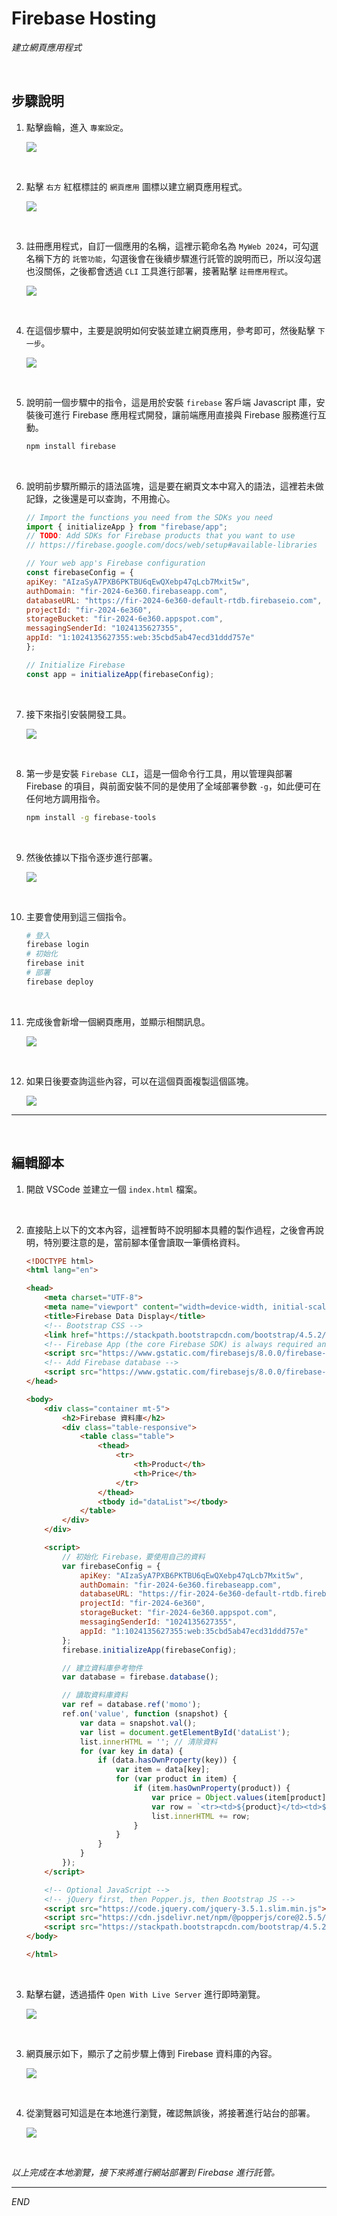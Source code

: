 # Firebase Hosting

_建立網頁應用程式_

<br>

## 步驟說明

1. 點擊齒輪，進入 `專案設定`。

    ![](images/img_39.png)

<br>

2. 點擊 `右方` 紅框標註的 `網頁應用` 圖標以建立網頁應用程式。

    ![](images/img_40.png)

<br>

3. 註冊應用程式，自訂一個應用的名稱，這裡示範命名為 `MyWeb 2024`，可勾選名稱下方的 `託管功能`，勾選後會在後續步驟進行託管的說明而已，所以沒勾選也沒關係，之後都會透過 `CLI` 工具進行部署，接著點擊 `註冊應用程式`。

    ![](images/img_41.png)

<br>

4. 在這個步驟中，主要是說明如何安裝並建立網頁應用，參考即可，然後點擊 `下一步`。

    ![](images/img_42.png)

<br>

5. 說明前一個步驟中的指令，這是用於安裝 `firebase` 客戶端 Javascript 庫，安裝後可進行 Firebase 應用程式開發，讓前端應用直接與 Firebase 服務進行互動。

    ```bash
    npm install firebase
    ```

<br>

6. 說明前步驟所顯示的語法區塊，這是要在網頁文本中寫入的語法，這裡若未做記錄，之後還是可以查詢，不用擔心。

    ```javascript
    // Import the functions you need from the SDKs you need
    import { initializeApp } from "firebase/app";
    // TODO: Add SDKs for Firebase products that you want to use
    // https://firebase.google.com/docs/web/setup#available-libraries

    // Your web app's Firebase configuration
    const firebaseConfig = {
    apiKey: "AIzaSyA7PXB6PKTBU6qEwQXebp47qLcb7Mxit5w",
    authDomain: "fir-2024-6e360.firebaseapp.com",
    databaseURL: "https://fir-2024-6e360-default-rtdb.firebaseio.com",
    projectId: "fir-2024-6e360",
    storageBucket: "fir-2024-6e360.appspot.com",
    messagingSenderId: "1024135627355",
    appId: "1:1024135627355:web:35cbd5ab47ecd31ddd757e"
    };

    // Initialize Firebase
    const app = initializeApp(firebaseConfig);
    ```

<br>

7. 接下來指引安裝開發工具。

    ![](images/img_43.png)

<br>

8. 第一步是安裝 `Firebase CLI`，這是一個命令行工具，用以管理與部署 Firebase 的項目，與前面安裝不同的是使用了全域部署參數 `-g`，如此便可在任何地方調用指令。

    ```bash
    npm install -g firebase-tools
    ```

<br>

9. 然後依據以下指令逐步進行部署。

    ![](images/img_44.png)

<br>

10. 主要會使用到這三個指令。

    ```bash
    # 登入
    firebase login
    # 初始化
    firebase init
    # 部署
    firebase deploy
    ```

<br>

11. 完成後會新增一個網頁應用，並顯示相關訊息。

    ![](images/img_45.png)

<br>

12. 如果日後要查詢這些內容，可以在這個頁面複製這個區塊。

    ![](images/img_46.png)

___

<br>

## 編輯腳本

1. 開啟 VSCode 並建立一個 `index.html` 檔案。

<br>

2. 直接貼上以下的文本內容，這裡暫時不說明腳本具體的製作過程，之後會再說明，特別要注意的是，當前腳本僅會讀取一筆價格資料。
   
    ```html
    <!DOCTYPE html>
    <html lang="en">

    <head>
        <meta charset="UTF-8">
        <meta name="viewport" content="width=device-width, initial-scale=1.0">
        <title>Firebase Data Display</title>
        <!-- Bootstrap CSS -->
        <link href="https://stackpath.bootstrapcdn.com/bootstrap/4.5.2/css/bootstrap.min.css" rel="stylesheet">
        <!-- Firebase App (the core Firebase SDK) is always required and must be listed first -->
        <script src="https://www.gstatic.com/firebasejs/8.0.0/firebase-app.js"></script>
        <!-- Add Firebase database -->
        <script src="https://www.gstatic.com/firebasejs/8.0.0/firebase-database.js"></script>
    </head>

    <body>
        <div class="container mt-5">
            <h2>Firebase 資料庫</h2>
            <div class="table-responsive">
                <table class="table">
                    <thead>
                        <tr>
                            <th>Product</th>
                            <th>Price</th>
                        </tr>
                    </thead>
                    <tbody id="dataList"></tbody>
                </table>
            </div>
        </div>

        <script>
            // 初始化 Firebase，要使用自己的資料
            var firebaseConfig = {
                apiKey: "AIzaSyA7PXB6PKTBU6qEwQXebp47qLcb7Mxit5w",
                authDomain: "fir-2024-6e360.firebaseapp.com",
                databaseURL: "https://fir-2024-6e360-default-rtdb.firebaseio.com",
                projectId: "fir-2024-6e360",
                storageBucket: "fir-2024-6e360.appspot.com",
                messagingSenderId: "1024135627355",
                appId: "1:1024135627355:web:35cbd5ab47ecd31ddd757e"
            };
            firebase.initializeApp(firebaseConfig);

            // 建立資料庫參考物件
            var database = firebase.database();

            // 讀取資料庫資料
            var ref = database.ref('momo');
            ref.on('value', function (snapshot) {
                var data = snapshot.val();
                var list = document.getElementById('dataList');
                list.innerHTML = ''; // 清除資料
                for (var key in data) {
                    if (data.hasOwnProperty(key)) {
                        var item = data[key];
                        for (var product in item) {
                            if (item.hasOwnProperty(product)) {
                                var price = Object.values(item[product].price)[0]; // 取得第一個價格
                                var row = `<tr><td>${product}</td><td>${price}</td></tr>`;
                                list.innerHTML += row;
                            }
                        }
                    }
                }
            });
        </script>

        <!-- Optional JavaScript -->
        <!-- jQuery first, then Popper.js, then Bootstrap JS -->
        <script src="https://code.jquery.com/jquery-3.5.1.slim.min.js"></script>
        <script src="https://cdn.jsdelivr.net/npm/@popperjs/core@2.5.5/dist/umd/popper.min.js"></script>
        <script src="https://stackpath.bootstrapcdn.com/bootstrap/4.5.2/js/bootstrap.min.js"></script>
    </body>

    </html>
    ```

<br>

3. 點擊右鍵，透過插件 `Open With Live Server` 進行即時瀏覽。

    ![](images/img_47.png)

<br>

3. 網頁展示如下，顯示了之前步驟上傳到 Firebase 資料庫的內容。

    ![](images/img_48.png)

<br>

4. 從瀏覽器可知這是在本地進行瀏覽，確認無誤後，將接著進行站台的部署。

    ![](images/img_49.png)

<br>

_以上完成在本地瀏覽，接下來將進行網站部署到 Firebase 進行託管。_

___

_END_
